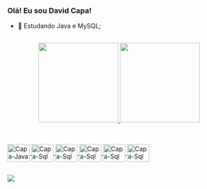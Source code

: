 ### Olá! Eu sou David Capa!


- 🌱 Estudando Java e MySQL;
##

<div align="center">
  <a href="https://github.com/Capa03">
  <img height="180em" src="https://github-readme-stats.vercel.app/api?username=Capa03&show_icons=true&theme=dark&include_all_commits=true&count_private=true"/>
  <img height="180em" src="https://github-readme-stats.vercel.app/api/top-langs/?username=Capa03&layout=compact&langs_count=7&theme=dark"/>
</div>
  
##
<div style="display: inline_block"><br>
  <img align="center" alt="Capa-Java" height="40" width="50" src="https://cdn.jsdelivr.net/gh/devicons/devicon/icons/java/java-original.svg">
  <img align="center" alt="Capa-Sql" height="40" width="50" src="https://cdn.jsdelivr.net/gh/devicons/devicon/icons/mysql/mysql-original-wordmark.svg">
  <img align="center" alt="Capa-Sql" height="40" width="50" src="https://cdn.jsdelivr.net/gh/devicons/devicon/icons/android/android-original.svg" />
  <img align="center" alt="Capa-Sql" height="40" width="50" src="https://cdn.jsdelivr.net/gh/devicons/devicon/icons/html5/html5-original.svg" />
  <img align="center" alt="Capa-Sql" height="40" width="50" src="https://cdn.jsdelivr.net/gh/devicons/devicon/icons/css3/css3-original.svg" />
  <img align="center" alt="Capa-Sql" height="40" width="50" src="https://cdn.jsdelivr.net/gh/devicons/devicon/icons/javascript/javascript-plain.svg" />
  
  
</div>
  
  ##
<div>
  <a href="https://www.linkedin.com/in/david-capa-542302208/" target="_blank"><img src="https://img.shields.io/badge/-LinkedIn-%230077B5?style=for-the-badge&logo=linkedin&logoColor=white" target="_blank"></a> 
</div>

